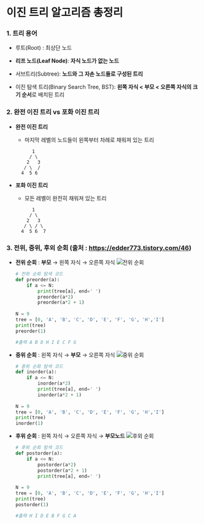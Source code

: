 # 이진 트리 알고리즘 총정리

### 1. 트리 용어

- 루트(Root) : 최상단 노드

- **리프 노드(Leaf Node)**: **자식 노드가 없는 노드**
- 서브트리(Subtree): **노드와 그 자손 노드들로 구성된 트리**
- 이진 탐색 트리(Binary Search Tree, BST): **왼쪽 자식 < 부모 < 오른쪽 자식의 크기 순서**로 배치된 트리



### 2. 완전 이진 트리 vs 포화 이진 트리

- **완전 이진 트리**

  - 마지막 레벨의 노드들이 왼쪽부터 차례로 채워져 있는 트리

  ```
        1
       / \
      2   3
     / \  /
    4  5 6
  ```

- **포화 이진 트리**

  - 모든 레벨이 완전히 채워져 있는 트리

  ```
        1
       / \
      2   3
     / \ / \
    4  5 6  7
  ```

  

### 3. 전위, 중위, 후외 순회 (출처 : https://edder773.tistory.com/46)

- **전위 순회** : **부모** → 왼쪽 자식 → 오른쪽 자식
![전위 순회](https://github.com/Jonggil-dev/TIL/assets/155353613/286685ec-f4ee-4339-8ccd-be54227aca3e)

  ```python
  # 전위 순회 탐색 코드
  def preorder(a):
      if a <= N:
          print(tree[a], end=' ')
          preorder(a*2)
          preorder(a*2 + 1)
   
  N = 9
  tree = [0, 'A', 'B', 'C', 'D', 'E', 'F', 'G', 'H','I']
  print(tree)
  preorder(1)
  
  #출력 A B D H I E C F G
  ```

- **중위 순회** : 왼쪽 자식 → **부모** →  오른쪽 자식
  ![중위 순회](https://github.com/Jonggil-dev/TIL/assets/155353613/35979f95-367f-40e0-bd2c-27653023a667)

  ```python
  # 중위 순회 탐색 코드
  def inorder(a):
      if a <= N:
          inorder(a*2)
          print(tree[a], end=' ')
          inorder(a*2 + 1)
   
  N = 9
  tree = [0, 'A', 'B', 'C', 'D', 'E', 'F', 'G', 'H','I']
  print(tree)
  inorder(1)
  ```

- **후위 순회** : 왼쪽 자식 → 오른쪽 자식 → **부모노드**
  ![후외 순회](https://github.com/Jonggil-dev/TIL/assets/155353613/68914514-f2e1-4f4c-8dac-ea5b5e23c385)

  ```python
  # 후위 순회 탐색 코드
  def postorder(a):
      if a <= N:
          postorder(a*2)
          postorder(a*2 + 1)
          print(tree[a], end=' ')
   
  N = 9
  tree = [0, 'A', 'B', 'C', 'D', 'E', 'F', 'G', 'H','I']
  print(tree)
  postorder(1)
  
  #출력 H I D E B F G C A
  ```

